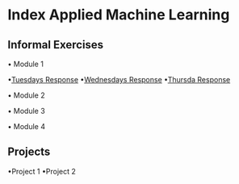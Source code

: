 # Index Applied Machine Learning

## Informal Exercises
• Module 1

•[Tuesdays Response](tues1.md)
•[Wednesdays Response](wed1.md)
•[Thursda Response](https://amanroa.github.io/data310/thurs1.html)


• Module 2

• Module 3

• Module 4

## Projects
•Project 1
•Project 2
